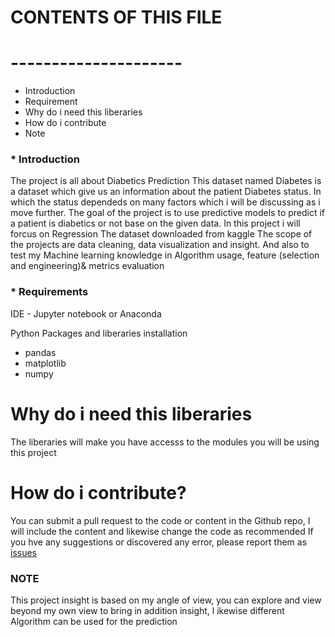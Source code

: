 
# CONTENTS OF THIS FILE
# ---------------------
* Introduction
* Requirement
* Why do i need this liberaries
* How do i contribute
* Note

### * Introduction
 The project is all about Diabetics Prediction
This dataset named Diabetes is a dataset which give us an information about the patient Diabetes status. 
In which the status dependeds on many factors which i will be discussing as i move further. The goal of the project is to use predictive models 
to predict if a patient is diabetics or not base on the given data. In this project i will forcus on Regression
 The dataset downloaded from kaggle
The scope of the projects are data cleaning, data visualization and insight. And also to test my Machine learning knowledge in Algorithm usage,
 feature (selection and engineering)&
 metrics evaluation

### * Requirements
 IDE - Jupyter notebook or Anaconda

Python Packages and liberaries installation
 *	 pandas
 *   matplotlib
 *	numpy
 
# Why do i need this liberaries
 The liberaries will make you have accesss to the modules you will be using this project


# How do i contribute?
 You can submit a pull request to the code or content in the Github repo, I will include the content and likewise change the code as recommended
If you hve any suggestions or discovered any error, please report them as [issues](https://github.com/yusciti/diabetes/issues)

### NOTE
This project insight is based on my angle of view, you can explore and view beyond my own view to bring in addition insight, l
ikewise different Algorithm can be used for the prediction